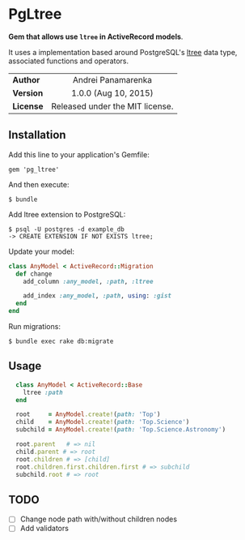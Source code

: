 # PgLtree

**Gem that allows use `ltree` in ActiveRecord models**.

It uses a implementation based around PostgreSQL's [ltree](http://www.postgresql.org/docs/current/static/ltree.html) data type, associated functions and operators.

|               |                                  |
|---------------|:--------------------------------:|
| **Author**    | Andrei Panamarenka               |
| **Version**   | 1.0.0 (Aug 10, 2015)             |
| **License**   | Released under the MIT license.  |

## Installation

Add this line to your application's Gemfile:

    gem 'pg_ltree'

And then execute:

    $ bundle

Add ltree extension to PostgreSQL:

    $ psql -U postgres -d example_db
    -> CREATE EXTENSION IF NOT EXISTS ltree;

Update your model:

``` ruby
class AnyModel < ActiveRecord::Migration
  def change
    add_column :any_model, :path, :ltree

    add_index :any_model, :path, using: :gist
  end
end
```

Run migrations:

    $ bundle exec rake db:migrate

## Usage

``` ruby
  class AnyModel < ActiveRecord::Base
    ltree :path
  end

  root     = AnyModel.create!(path: 'Top')
  child    = AnyModel.create!(path: 'Top.Science')
  subchild = AnyModel.create!(path: 'Top.Science.Astronomy')

  root.parent   # => nil
  child.parent # => root
  root.children # => [child]
  root.children.first.children.first # => subchild
  subchild.root # => root
```

## TODO

- [ ] Change node path with/without children nodes
- [ ] Add validators
